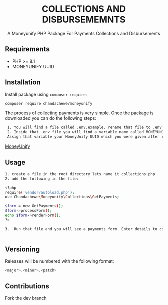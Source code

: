 <h1 align="center">COLLECTIONS AND DISBURSEMEMNTS</h1>

<p align="center">
A Moneyunify PHP Package For Payments Collections and Disbursements
</p>



## Requirements

- PHP >= 8.1
- MONEYUNIFY UUID

## Installation

Install package using `composer require`:

```bash
composer require chandachewe/moneyunify
```

The process of collecting payments is very simple. Once the package is downloaded you can do the following steps: 

```bash
 1. You will find a file called .env.example. rename that file to .env   
 2. Inside that .env file you will find a variable name called MONEYUNIFY_UUID. 
 Assign that variable your MoneyUnify UUID which you were given after creating an account at:
 ``` 
 [MoneyUnify](https://moneyunify.com/)
 
 
 



## Usage


```bash
1. create a file in the root directory lets name it collections.php
2. add the following in the file: 

<?php 
require('vendor/autoload.php');
use Chandachewe\Moneyunify\Collections\GetPayments;

$form = new GetPayments();
$form->processForm();
echo $form->renderForm();
?>

3.  Run that file and you will see a payments form. Enter details to collect payments!!!! 
  
```

## Versioning

Releases will be numbered with the following format:

```bash
<major>.<minor>.<patch>
```

## Contributions
Fork the dev branch
